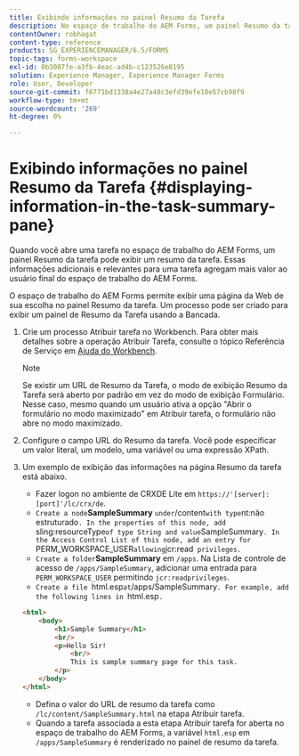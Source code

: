 ```yaml
---
title: Exibindo informações no painel Resumo da Tarefa
description: No espaço de trabalho do AEM Forms, um painel Resumo da tarefa pode ser configurado para resumir a tarefa ou exibir qualquer outra página da Web.
contentOwner: robhagat
content-type: reference
products: SG_EXPERIENCEMANAGER/6.5/FORMS
topic-tags: forms-workspace
exl-id: 0b3087fe-a3fb-4eac-ad4b-c123526e8195
solution: Experience Manager, Experience Manager Forms
role: User, Developer
source-git-commit: f6771bd1338a4e27a48c3efd39efe18e57cb98f9
workflow-type: tm+mt
source-wordcount: '269'
ht-degree: 0%

---
```


# Exibindo informações no painel Resumo da Tarefa {#displaying-information-in-the-task-summary-pane}

Quando você abre uma tarefa no espaço de trabalho do AEM Forms, um painel Resumo da tarefa pode exibir um resumo da tarefa. Essas informações adicionais e relevantes para uma tarefa agregam mais valor ao usuário final do espaço de trabalho do AEM Forms.

O espaço de trabalho do AEM Forms permite exibir uma página da Web de sua escolha no painel Resumo da tarefa. Um processo pode ser criado para exibir um painel de Resumo da Tarefa usando a Bancada.

1. Crie um processo Atribuir tarefa no Workbench. Para obter mais detalhes sobre a operação Atribuir Tarefa, consulte o tópico Referência de Serviço em [Ajuda do Workbench](https://help.adobe.com/en_US/AEMForms/6.1/WorkbenchHelp/).

   >[!NOTE]
   >
   >Se existir um URL de Resumo da Tarefa, o modo de exibição Resumo da Tarefa será aberto por padrão em vez do modo de exibição Formulário. Nesse caso, mesmo quando um usuário ativa a opção &quot;Abrir o formulário no modo maximizado&quot; em Atribuir tarefa, o formulário não abre no modo maximizado.

1. Configure o campo URL do Resumo da tarefa. Você pode especificar um valor literal, um modelo, uma variável ou uma expressão XPath.
1. Um exemplo de exibição das informações na página Resumo da tarefa está abaixo.

   * Fazer logon no ambiente de CRXDE Lite em `https://'[server]:[port]'/lc/crx/de`.
   * `Create a node`**SampleSummary** ` under `/content` with type `nt:não estruturado`. In the properties of this node, add `sling:resourceType` of type String and value `SampleSummary`. In the Access Control List of this node, add an entry for `PERM_WORKSPACE_USER` allowing `jcr:read` privileges.`
   * `Create a folder`**SampleSummary** em `/apps`. Na Lista de controle de acesso de `/apps/SampleSummary`, adicionar uma entrada para `PERM_WORKSPACE_USER` permitindo `jcr:readprivileges`.
   * `Create a file `html.esp` at `/apps/SampleSummary`. For example, add the following lines in `html.esp`.`

   ```html
   <html>
       <body>
           <h1>Sample Summary</h1>
           <br/>
           <p>Hello Sir!
               <br/>
               This is sample summary page for this task.
           </p>
       </body>
   </html>
   ```

   * Defina o valor do URL de resumo da tarefa como `/lc/content/SampleSummary.html` na etapa Atribuir tarefa.
   * Quando a tarefa associada a esta etapa Atribuir tarefa for aberta no espaço de trabalho do AEM Forms, a variável `html.esp` em `/apps/SampleSummary` é renderizado no painel de resumo da tarefa.
